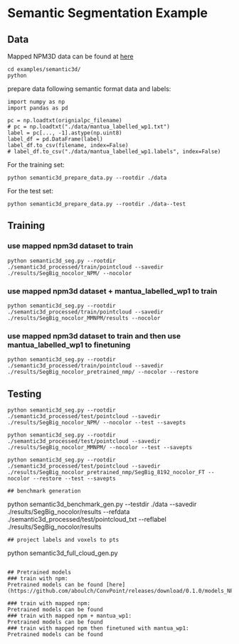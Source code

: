 # Semantic Segmentation Example

## Data

Mapped NPM3D data can be found at [here](../../original_data/Mapped_NPM_Benchmark)

```
cd examples/semantic3d/
python
```
prepare data following semantic format data and labels:

```
import numpy as np
import pandas as pd

pc = np.loadtxt(orignialpc_filename) 
# pc = np.loadtxt("./data/mantua_labelled_wp1.txt")
label = pc[..., -1].astype(np.uint8)
label_df = pd.DataFrame(label)
label_df.to_csv(filename, index=False)
# label_df.to_csv("./data/mantua_labelled_wp1.labels", index=False)
```

For the training set:
```
python semantic3d_prepare_data.py --rootdir ./data
```

For the test set:
```
python semantic3d_prepare_data.py --rootdir ./data--test
```

## Training
### use mapped npm3d dataset to train 
```
python semantic3d_seg.py --rootdir ./semantic3d_processed/train/pointcloud --savedir ./results/SegBig_nocolor_NPM/ --nocolor
```
### use mapped npm3d dataset + mantua_labelled_wp1 to train 
```
python semantic3d_seg.py --rootdir ./semantic3d_processed/train/pointcloud --savedir ./results/SegBig_nocolor_MMNPM/results --nocolor
```
### use mapped npm3d dataset to train and then use mantua_labelled_wp1 to finetuning 
```
python semantic3d_seg.py --rootdir ./semantic3d_processed/train/pointcloud --savedir ./results/SegBig_nocolor_pretrained_nmp/ --nocolor --restore
```

## Testing

```
python semantic3d_seg.py --rootdir ./semantic3d_processed/test/pointcloud --savedir ./results/SegBig_nocolor_NPM/ --nocolor --test --savepts
```

```
python semantic3d_seg.py --rootdir ./semantic3d_processed/test/pointcloud --savedir ./results/SegBig_nocolor_MMNPM/ --nocolor --test --savepts
```

```
python semantic3d_seg.py --rootdir ./semantic3d_processed/test/pointcloud --savedir ./results/SegBig_nocolor_pretrained_nmp/SegBig_8192_nocolor_FT --nocolor --restore --test --savepts
```

```
## benchmark generation
```
python semantic3d_benchmark_gen.py --testdir ./data --savedir ./results/SegBig_nocolor/results --refdata ./semantic3d_processed/test/pointcloud_txt --reflabel ./results/SegBig_nocolor/results 
```
## project labels and voxels to pts
```
python semantic3d_full_cloud_gen.py
```

## Pretrained models
### train with npm:
Pretrained models can be found [here](https://github.com/aboulch/ConvPoint/releases/download/0.1.0/models_NPM3D_v0.zip).

### train with mapped npm:
Pretrained models can be found
### train with mapped npm + mantua_wp1:
Pretrained models can be found
### train with mapped npm then finetuned with mantua_wp1:
Pretrained models can be found